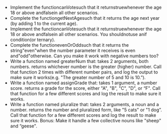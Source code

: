 - Implement the functioncanVotesuch that it returnstruewhenever the age 18 or above andfalsein all other scenarios.
- Complete the functiongetNextAgesuch that it returns the age next year (by adding 1 to the current age).
- Implement the functioncanVotesuch that it returnstruewhenever the age 18 or above andfalsein all other scenarios. You shouldnotuse anif condition(or ternary).
- Complete the functionevenOrOddsuch that it returns the string"even"when the number parameter it receives is even and"odd"otherwise. Can you make it work with negative numbers too?
- Write a function named greaterNum that: takes 2 arguments, both numbers. returns whichever number is the greater (higher) number. Call that function 2 times with different number pairs, and log the output to make sure it works(e.g. "The greater number of 5 and 10 is 10.”).
- Write a function named assignGrade that: takes 1 argument, a number score. returns a grade for the score, either "A", "B", "C", "D", or “F". Call that function for a few different scores and log the result to make sure it works.
- Write a function named pluralize that: takes 2 arguments, a noun and a number. returns the number and pluralized form, like "5 cats" or "1 dog”. Call that function for a few different scores and log the result to make sure it works. Bonus: Make it handle a few collective nouns like "sheep" and “geese".

